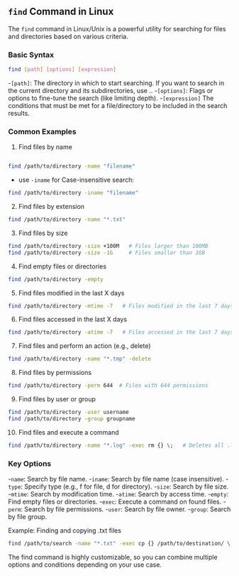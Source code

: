 ## `find` Command in Linux

The `find` command in Linux/Unix is a powerful utility for searching for files and directories based on various criteria.

### Basic Syntax

```bash
find [path] [options] [expression]
```

-`[path]`: The directory in which to start searching. If you want to search in the current directory and its subdirectories, use .. -`[options]`: Flags or options to fine-tune the search (like limiting depth). -`[expression]` The conditions that must be met for a file/directory to be included in the search results.

### Common Examples

1. Find files by name

```bash

find /path/to/directory -name "filename"
```

- use `-iname` for Case-insensitive search:

```bash
find /path/to/directory -iname "filename"
```

2. Find files by extension

```bash
find /path/to/directory -name "*.txt"
```

3. Find files by size

```bash
find /path/to/directory -size +100M   # Files larger than 100MB
find /path/to/directory -size -1G     # Files smaller than 1GB
```

4. Find empty files or directories

```bash
find /path/to/directory -empty
```

5. Find files modified in the last X days

```bash
find /path/to/directory -mtime -7   # Files modified in the last 7 days
```

6. Find files accessed in the last X days

```bash
find /path/to/directory -atime -7   # Files accessed in the last 7 days
```

7. Find files and perform an action (e.g., delete)

```bash
find /path/to/directory -name "*.tmp" -delete
```

8. Find files by permissions

```bash
find /path/to/directory -perm 644  # Files with 644 permissions
```

9. Find files by user or group

```bash
find /path/to/directory -user username
find /path/to/directory -group groupname
```

10. Find files and execute a command

```bash
find /path/to/directory -name "*.log" -exec rm {} \;   # Deletes all .log files
```

### Key Options

-`name`: Search by file name. -`iname`: Search by file name (case insensitive). -`type`: Specify type (e.g., f for file, d for directory). -`size`: Search by file size. -`mtime`: Search by modification time. -`atime`: Search by access time. -`empty`: Find empty files or directories. -`exec`: Execute a command on found files. -`perm`: Search by file permissions. -`user`: Search by file owner. -`group`: Search by file group.

Example: Finding and copying .txt files

```bash
find /path/to/search -name "*.txt" -exec cp {} /path/to/destination/ \;
```

The find command is highly customizable, so you can combine multiple options and conditions depending on your use case.
